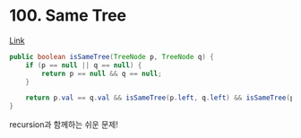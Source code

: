 # 100. Same Tree

[Link](https://leetcode.com/problems/same-tree/)

```java
public boolean isSameTree(TreeNode p, TreeNode q) {
    if (p == null || q == null) {
        return p == null && q == null;
    }

    return p.val == q.val && isSameTree(p.left, q.left) && isSameTree(p.right, q.right);
}
```

recursion과 함께하는 쉬운 문제!